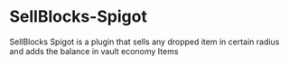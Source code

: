 # SellBlocks-Spigot
SellBlocks Spigot is a plugin that sells any dropped item in certain radius and adds the balance in vault economy Items
